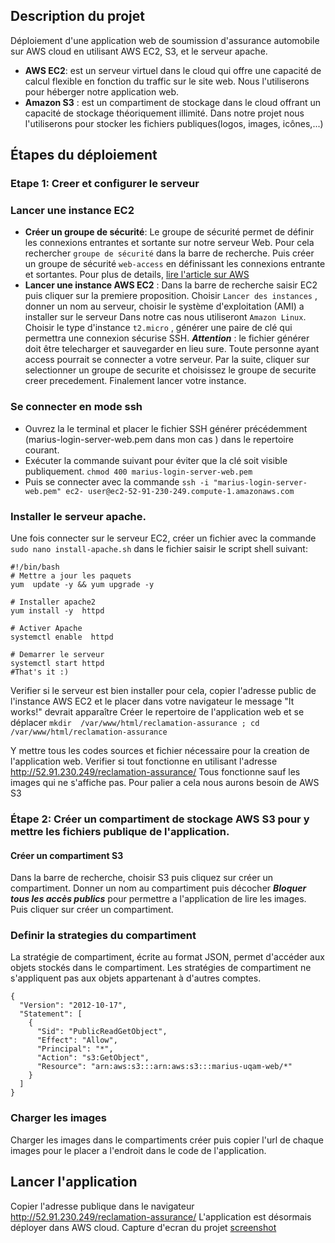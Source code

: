 ## Description du projet
Déploiement  d'une application web de soumission d'assurance automobile sur AWS cloud en utilisant  AWS EC2, S3, et le serveur apache. 
-  **AWS EC2**: est un serveur virtuel dans le cloud qui offre une capacité de calcul flexible en fonction du traffic sur le site web. Nous l'utiliserons pour héberger notre application web. 
-  **Amazon S3** : est un compartiment de stockage dans le cloud offrant un capacité de stockage théoriquement illimité. Dans notre projet nous l'utiliserons pour stocker les fichiers publiques(logos, images, icônes,...)

##  Étapes du déploiement 
### Etape 1: Creer et configurer le serveur 
###  Lancer une instance EC2
- **Créer un groupe de sécurité**: Le groupe de sécurité permet de définir les connexions entrantes et sortante sur notre serveur Web. Pour cela rechercher `groupe de sécurité` dans la barre de recherche.  Puis créer un groupe de sécurité `web-access` en définissant les connexions entrante et sortantes. Pour plus de details, [lire l'article sur AWS](https://docs.aws.amazon.com/vpc/latest/userguide/security-group-rules.html)  
- **Lancer une instance AWS EC2** : Dans  la barre de recherche saisir EC2 puis cliquer sur la premiere proposition. Choisir `Lancer des instances` , donner un nom au serveur, choisir le système d'exploitation (AMI) a installer sur le serveur Dans notre cas nous utiliseront `Amazon Linux`. Choisir le type d'instance `t2.micro` , générer une paire de clé qui permettra une connexion sécurise SSH. 
***Attention*** : le fichier générer doit être telecharger et sauvegarder en lieu sure. Toute personne ayant access pourrait se connecter a votre serveur. 
Par la suite, cliquer sur selectionner un groupe de securite et choisissez le groupe de securite creer precedement.  Finalement lancer votre instance. 

### Se connecter en mode ssh
- Ouvrez la le terminal et placer le fichier SSH générer précédemment (marius-login-server-web.pem dans mon cas ) dans le repertoire courant. 
- Exécuter la commande suivant pour éviter que la clé soit visible publiquement. 
`chmod 400 marius-login-server-web.pem`
- Puis se connecter avec la commande 
`ssh -i "marius-login-server-web.pem" ec2- user@ec2-52-91-230-249.compute-1.amazonaws.com`

### Installer le serveur apache. 
Une fois connecter sur le serveur EC2, créer un fichier avec la commande `sudo nano install-apache.sh` dans le fichier saisir le script shell suivant:
```
#!/bin/bash
# Mettre a jour les paquets
yum  update -y && yum upgrade -y

# Installer apache2
yum install -y  httpd

# Activer Apache
systemctl enable  httpd

# Demarrer le serveur
systemctl start httpd
#That's it :)
```
Verifier si le serveur est bien installer pour cela, copier l'adresse public de l'instance AWS EC2 et le placer dans votre navigateur le message  "It works!" devrait apparaître 
Créer le repertoire de l'application web et se déplacer `mkdir  /var/www/html/reclamation-assurance ; cd   /var/www/html/reclamation-assurance`

Y mettre tous les codes sources et fichier nécessaire pour la creation de l'application web. Verifier si tout fonctionne en utilisant l'adresse http://52.91.230.249/reclamation-assurance/
Tous fonctionne sauf les images qui ne s'affiche pas. Pour palier a cela nous aurons besoin de AWS S3

### Étape 2: Créer un compartiment de stockage AWS S3 pour y mettre les fichiers publique de l'application.
#### Créer un compartiment S3
Dans la barre de recherche, choisir S3 puis cliquez sur créer un compartiment. Donner un nom au compartiment puis décocher ***Bloquer tous les accès publics*** pour permettre a l'application de lire les images. Puis cliquer sur créer un compartiment. 
### Definir la strategies du compartiment
La stratégie de compartiment, écrite au format JSON, permet d'accéder aux objets stockés dans le compartiment. Les stratégies de compartiment ne s'appliquent pas aux objets appartenant à d'autres comptes. 
```
{
  "Version": "2012-10-17",
  "Statement": [
    {
      "Sid": "PublicReadGetObject",
      "Effect": "Allow",
      "Principal": "*",
      "Action": "s3:GetObject",
      "Resource": "arn:aws:s3:::arn:aws:s3:::marius-uqam-web/*"
    }
  ]
}
```
### Charger les images
Charger les images dans le compartiments créer puis copier l'url de chaque images pour le placer a l'endroit dans le code de l'application.

## Lancer l'application 
Copier l'adresse publique dans le navigateur http://52.91.230.249/reclamation-assurance/
L'application est désormais déployer dans AWS cloud. 
Capture d'ecran du projet [screenshot](https://github.com/Guimatsia123/deploiement-app-web-aws-cloud-ec2-s3/blob/main/screenshot025-01-22%2021-26-12.png)


